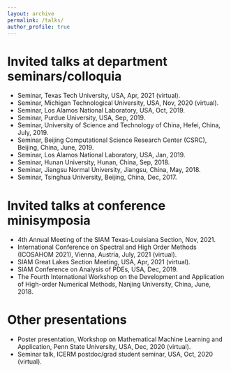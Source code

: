 ```yaml
---
layout: archive
permalink: /talks/
author_profile: true
---
```

Invited talks at department seminars/colloquia
======
- Seminar, Texas Tech University, USA, Apr, 2021 (virtual).
- Seminar, Michigan Technological University, USA, Nov, 2020 (virtual).    
- Seminar, Los Alamos National Laboratory, USA, Oct, 2019.
- Seminar, Purdue University, USA, Sep, 2019.
- Seminar, University of Science and Technology of China, Hefei, China, July, 2019.
- Seminar, Beijing Computational Science Research Center (CSRC), Beijing, China, June, 2019.
- Seminar, Los Alamos National Laboratory, USA, Jan, 2019.
- Seminar, Hunan University, Hunan, China, Sep, 2018.
- Seminar, Jiangsu Normal University, Jiangsu, China, May, 2018.
- Seminar, Tsinghua University, Beijing, China, Dec, 2017.

Invited talks at conference minisymposia
======
- 4th Annual Meeting of the SIAM Texas-Louisiana Section, Nov, 2021.
- International Conference on Spectral and High Order Methods (ICOSAHOM 2021), Vienna, Austria, July, 2021 (virtual).
- SIAM Great Lakes Section Meeting, USA, Apr, 2021 (virtual).
- SIAM Conference on Analysis of PDEs, USA, Dec, 2019.
- The Fourth International Workshop on the Development and Application of High-order Numerical Methods, Nanjing University, China, June, 2018.

Other presentations
======
- Poster presentation, Workshop on Mathematical Machine Learning and Application, Penn State University, USA, Dec, 2020 (virtual).
- Seminar talk, ICERM postdoc/grad student seminar, USA, Oct, 2020 (virtual).

